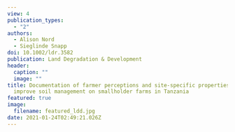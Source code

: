 ```yaml
---
view: 4
publication_types:
  - "2"
authors:
  - Alison Nord
  - Sieglinde Snapp
doi: 10.1002/ldr.3582
publication: Land Degradation & Development
header:
  caption: ""
  image: ""
title: Documentation of farmer perceptions and site-specific properties to
  improve soil management on smallholder farms in Tanzania
featured: true
image:
  filename: featured_ldd.jpg
date: 2021-01-24T02:49:21.026Z
---
```

